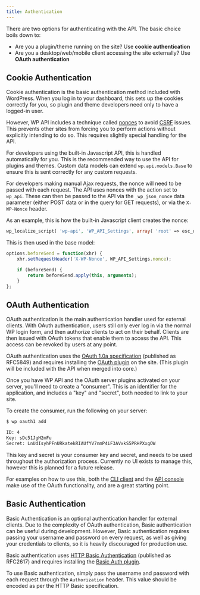 ```yaml
---
title: Authentication
---
```


There are two options for authenticating with the API. The basic choice boils
down to:

* Are you a plugin/theme running on the site? Use **cookie authentication**
* Are you a desktop/web/mobile client accessing the site externally? Use
  **OAuth authentication**


Cookie Authentication
---------------------
Cookie authentication is the basic authentication method included with
WordPress. When you log in to your dashboard, this sets up the cookies correctly
for you, so plugin and theme developers need only to have a logged-in user.

However, WP API includes a technique called [nonces][] to avoid [CSRF][] issues.
This prevents other sites from forcing you to perform actions without explicitly
intending to do so. This requires slightly special handling for the API.

For developers using the built-in Javascript API, this is handled automatically
for you. This is the recommended way to use the API for plugins and themes.
Custom data models can extend `wp.api.models.Base` to ensure this is sent
correctly for any custom requests.

For developers making manual Ajax requests, the nonce will need to be passed
with each request. The API uses nonces with the action set to `wp_api`. These
can then be passed to the API via the `_wp_json_nonce` data parameter (either
POST data or in the query for GET requests), or via the `X-WP-Nonce` header.

As an example, this is how the built-in Javascript client creates the nonce:

```php
wp_localize_script( 'wp-api', 'WP_API_Settings', array( 'root' => esc_url_raw( get_json_url() ), 'nonce' => wp_create_nonce( 'wp_json' ) ) );
```

This is then used in the base model:

```javascript
options.beforeSend = function(xhr) {
	xhr.setRequestHeader('X-WP-Nonce', WP_API_Settings.nonce);

	if (beforeSend) {
		return beforeSend.apply(this, arguments);
	}
};
```

[nonces]: http://codex.wordpress.org/WordPress_Nonces
[CSRF]: http://en.wikipedia.org/wiki/Cross-site_request_forgery


OAuth Authentication
--------------------
OAuth authentication is the main authentication handler used for external
clients. With OAuth authentication, users still only ever log in via the normal
WP login form, and then authorize clients to act on their behalf. Clients are
then issued with OAuth tokens that enable them to access the API. This access
can be revoked by users at any point.

OAuth authentication uses the [OAuth 1.0a specification][oauth] (published as
RFC5849) and requires installing the [OAuth plugin][oauth-plugin] on the site.
(This plugin will be included with the API when merged into core.)

Once you have WP API and the OAuth server plugins activated on your server,
you'll need to create a "consumer". This is an identifier for the application,
and includes a "key" and "secret", both needed to link to your site.

To create the consumer, run the following on your server:

```bash
$ wp oauth1 add

ID: 4
Key: sDc51JgH2mFu
Secret: LnUdIsyhPFnURkatekRIAUfYV7nmP4iF3AVxkS5PRHPXxgOW
```

This key and secret is your consumer key and secret, and needs to be used
throughout the authorization process. Currently no UI exists to manage this,
however this is planned for a future release.

For examples on how to use this, both the [CLI client][client-cli] and the
[API console][api-console] make use of the OAuth functionality, and are a great
starting point.

[oauth]: http://tools.ietf.org/html/rfc5849
[oauth-plugin]: https://github.com/WP-API/OAuth1
[client-cli]: https://github.com/WP-API/client-cli
[api-console]: https://github.com/WP-API/api-console


Basic Authentication
--------------------
Basic Authentication is an optional authentication handler for external clients.
Due to the complexity of OAuth authentication, Basic authentication can be
useful during development. However, Basic authentication requires passing your
username and password on every request, as well as giving your credentials to
clients, so it is heavily discouraged for production use.

Basic authentication uses [HTTP Basic Authentication][http-basic] (published as
RFC2617) and requires installing the [Basic Auth plugin][basic-auth-plugin].

To use Basic authentication, simply pass the username and password with each
request through the `Authorization` header. This value should be encoded as per
the HTTP Basic specification.

[http-basic]: https://tools.ietf.org/html/rfc2617
[basic-auth-plugin]: https://github.com/WP-API/Basic-Auth
